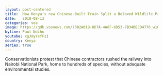 ```yaml
---
layout: post-centered
title:  How Kenya's new Chinese-Built Train Split a Beloved Wildlife Preserve in Two
date:   2018-08-13
categories: voa
image: https://gdb.voanews.com/7302A01B-8D7A-4A8F-8B53-7B34DECD4776_w1023_r1_s.jpg
byline: Paul Ndiho
youtube: xgJmyYsfFzI
country: Kenya
series: true
---
```


Conservationists protest that Chinese contractors rushed the railway into Nairobi National Park, home to hundreds of species, without adequate environmental studies. 